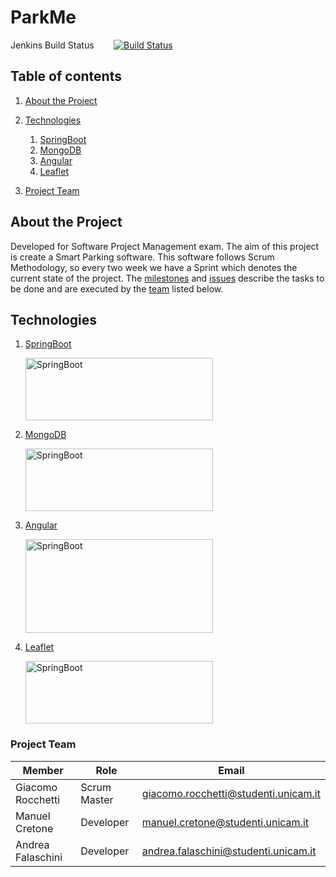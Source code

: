 # ParkMe

Jenkins Build Status &nbsp;&nbsp;&nbsp;&nbsp;&nbsp;&nbsp; [![Build Status](http://apromore.unicam.it/jenkins/buildStatus/icon?job=SPM2020LMP)](http://apromore.unicam.it:80/jenkins/job/SPM2020LMP/)
 
## Table of contents

1. [About the Project](#about)
   
2. [Technologies](#technologies)
   
    1. [SpringBoot](#tools_springboot)
    2. [MongoDB](#tools_mongodb)
    3. [Angular](#tools_angular)
    4. [Leaflet](#tools_leaflet)

3. [Project Team](#project_team)



## About the Project <a name="about"/>
Developed for Software Project Management exam.
The aim of this project is create a Smart Parking software.
This software follows Scrum Methodology, so every two week we have a Sprint which denotes the current state of the project.
The [milestones](https://github.com/FabrizioFornari/SPM2020-LMP/milestones) and [issues](https://github.com/FabrizioFornari/SPM2020-LMP/issues) describe the tasks to be done and are executed by the [team](#project_team) listed below.

## Technologies <a name="technologies"/>

1. [SpringBoot](https://spring.io/projects/spring-boot)

	<img src="https://spring.io/images/spring-logo-9146a4d3298760c2e7e49595184e1975.svg" alt="SpringBoot" width="300" height="100" />

2. [MongoDB](https://www.mongodb.com/it)

	<img src="https://www.vipmind.me/images/mongodb-logo.png" alt="SpringBoot" width="300" height="100" />

3. [Angular](https://angular.io/)

	<img src="https://angular.io/assets/images/logos/angular/angular.svg" alt="SpringBoot" width="300" height="150" />

4. [Leaflet](https://leafletjs.com/)

	<img src="https://leafletjs.com/docs/images/logo.png" alt="SpringBoot" width="300" height="100" />


### Project Team <a name="project_team"/>
Member | Role | Email |
---- | ---- | ---- |
Giacomo Rocchetti | Scrum Master| <giacomo.rocchetti@studenti.unicam.it> |
 Manuel Cretone| Developer | <manuel.cretone@studenti.unicam.it> |
 Andrea Falaschini| Developer | <andrea.falaschini@studenti.unicam.it> |
